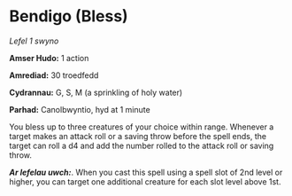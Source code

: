 # Bendigo (Bless)

*Lefel 1 swyno*

**Amser Hudo:** 1 action

**Amrediad:** 30 troedfedd

**Cydrannau:** G, S, M (a sprinkling of holy water)

**Parhad:** Canolbwyntio, hyd at 1 minute

You bless up to three creatures of your choice within range. Whenever a target makes an attack roll or a saving throw before the spell ends, the target can roll a d4 and add the number rolled to the attack roll or saving throw.

***Ar lefelau uwch:***. When you cast this spell using a spell slot of 2nd level or higher, you can target one additional creature for each slot level above 1st.